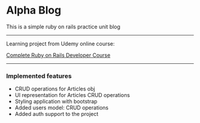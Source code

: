 <div class="container" id="home-container">
  <div class="jumbotron text-center text-white">
    <h1 class="display-4">Alpha Blog</h1>
    <p class="lead">This is a simple ruby on rails practice unit blog</p>
    <hr class="my-4">
    <p>Learning project from Udemy online course: </p>
    <a class="btn btn-success btn-lg" href="https://www.udemy.com/course/the-complete-ruby-on-rails-developer-course" >Complete Ruby on Rails Developer Course</a>
    <hr class="my-4">
    <h3>Implemented features</h3>
    <ul>
      <li>CRUD operations for Articles obj</li>
      <li>UI representation for Articles CRUD operations</li>
      <li>Styling application with bootstrap</li>
      <li>Added users model: CRUD operations</li>
      <li>Added auth support to the project</li>
    </ul>
  </div>
</div>

